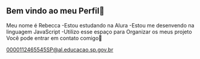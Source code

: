 ##  Bem vindo ao meu Perfil🖤

Meu nome é Rebecca 
-Estou estudando na Alura
-Estou me desenvendo na linguagem  JavaScript
-Utilizo esse espaço para Organizar os meus projeto 
Você pode entrar em contato comigo📧

0000112465545SP@al.educacao.sp.gov.br

